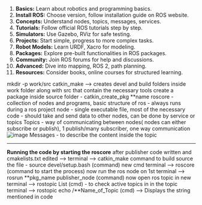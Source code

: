1. **Basics:** Learn about robotics and programming basics.
2. **Install ROS:** Choose version, follow installation guide on ROS website.
3. **Concepts:** Understand nodes, topics, messages, services.
4. **Tutorials:** Follow official ROS tutorials step by step.
5. **Simulators:** Use Gazebo, RViz for safe testing.
6. **Projects:** Start simple, progress to more complex tasks.
7. **Robot Models:** Learn URDF, Xacro for modeling.
8. **Packages:** Explore pre-built functionalities in ROS packages.
9. **Community:** Join ROS forums for help and discussions.
10. **Advanced:** Dive into mapping, ROS 2, path planning.
11. **Resources:** Consider books, online courses for structured learning.

mkdir -p work/src
catkin_make --> creates devel and build folders inside work folder along with src that contain the necessary tools
create a package inside source folder - catkin_create_pkg **name
roscore - collection of nodes and programs, basic structure of ros - always runs during a ros project
node - single executable file, most of the necessary code - should take and send data to other nodes, can be done by service or topics
Topics - way of communicating between nodes( nodes can either subscribe or publish), 
              1 publish/many subscriber, 
               one way communication
              ![image](https://github.com/JD7XD/ROSprep/assets/132233669/b96df0ca-37ae-4536-a6d0-d9538bda900b)
Messages - to describe the content inside the topic

--------------------------------------------------------------------------------------------------------------

**Running the code by starting the roscore**
after publisher code written and cmakelists.txt edited --> terminal --> catkin_make command to build
source the file - source devel/setup.bash (command)
new cmd terminal --> roscore (command to start the process)
now run the ros node on 1st terminal --> rosrun **pkg_name publisher_node (command)
now open ros topic in new terminal --> rostopic List (cmd) - to check active topics
in in the topic terminal --> rostopic echo /**Name_of_Topic (cmd)
--> Displays the string mentioned in code
